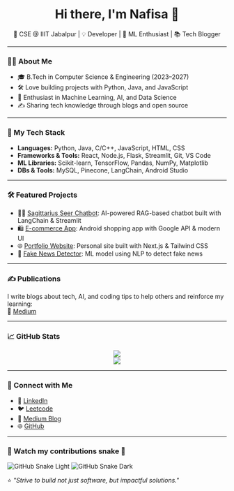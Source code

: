 <h1 align="center">Hi there, I'm Nafisa 👋</h1>

<p align="center">
  🌟 CSE @ IIIT Jabalpur | 💡 Developer | 🤖 ML Enthusiast | 📚 Tech Blogger
</p>

---

### 👩‍💻 About Me

- 🎓 B.Tech in Computer Science & Engineering (2023–2027)
- 🛠️ Love building projects with Python, Java, and JavaScript  
- 🤖 Enthusiast in Machine Learning, AI, and Data Science  
- ✍️ Sharing tech knowledge through blogs and open source

---

### 🚀 My Tech Stack

- **Languages:** Python, Java, C/C++, JavaScript, HTML, CSS  
- **Frameworks & Tools:** React, Node.js, Flask, Streamlit, Git, VS Code  
- **ML Libraries:** Scikit-learn, TensorFlow, Pandas, NumPy, Matplotlib  
- **DBs & Tools:** MySQL, Pinecone, LangChain, Android Studio

---

### 🛠️ Featured Projects

- 🧙‍♂️ [Sagittarius Seer Chatbot](https://github.com/nafisatahasin/chatbot): AI-powered RAG-based chatbot built with LangChain & Streamlit  
- 🛍️ [E-commerce App](https://github.com/nafisatahasin/E-commerce-application): Android shopping app with Google API & modern UI  
- 🌐 [Portfolio Website](https://github.com/nafisatahasin/Portfolio_website): Personal site built with Next.js & Tailwind CSS  
- 📰 [Fake News Detector](https://github.com/nafisatahasin/Fake_News_Detection): ML model using NLP to detect fake news

---

### ✍️ Publications

I write blogs about tech, AI, and coding tips to help others and reinforce my learning:  
📖 [Medium](https://medium.com/@nafisatahasin23)

---

### 📈 GitHub Stats

<p align="center">
  <img src="https://github-readme-stats.vercel.app/api?username=nafisatahasin&show_icons=true&theme=radical" />
  <br/>
  <img src="https://github-readme-streak-stats.herokuapp.com/?user=nafisatahasin&theme=radical" />
</p>

---

### 🔗 Connect with Me

- 💼 [LinkedIn](https://linkedin.com/in/nafisa-tahasin-952960298/)
- 🐦 [Leetcode](https://leetcode.com/u/_nafisa/)
- 🧠 [Medium Blog](https://medium.com/@nafisatahasin23)
- 🌐 [GitHub](https://github.com/nafisatahasin)

---
### 🐍 Watch my contributions snake 🐍

![GitHub Snake Light](https://raw.githubusercontent.com/nafisatahasin/nafisatahasin/output/github-contribution-grid-snake.svg#gh-light-mode-only)
![GitHub Snake Dark](https://raw.githubusercontent.com/nafisatahasin/nafisatahasin/output/github-contribution-grid-snake-dark.svg#gh-dark-mode-only)

⭐ *"Strive to build not just software, but impactful solutions."*

